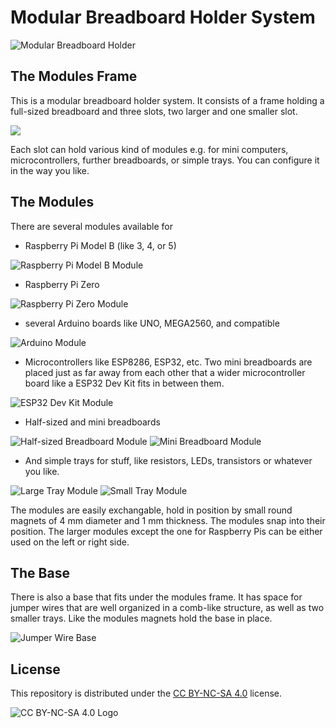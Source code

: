 # Modular Breadboard Holder System

![Modular Breadboard Holder](images/Example.png)

## The Modules Frame

This is a modular breadboard holder system. It consists of a frame holding a full-sized breadboard and three slots, two larger and one smaller slot.

![](images/Modules_Frame.png)

Each slot can hold various kind of modules e.g. for mini computers, microcontrollers, further breadboards, or simple trays. You can configure it in the way you like.

## The Modules

There are several modules available for

* Raspberry Pi Model B (like 3, 4, or 5)

![Raspberry Pi Model B Module](images/Raspberry_Pi_ModelB_Module.png)

* Raspberry Pi Zero

![Raspberry Pi Zero Module](images/Raspberry_Pi_Zero_Module.png)

* several Arduino boards like UNO, MEGA2560, and compatible

![Arduino Module](images/Arduino_Module.png)

* Microcontrollers like ESP8286, ESP32, etc. Two mini breadboards are placed just as far away from each other that a wider microcontroller board like a ESP32 Dev Kit fits in between them.

![ESP32 Dev Kit Module](images/Two_Mini_Breadboards_Module.png)

* Half-sized and mini breadboards

![Half-sized Breadboard Module](images/Half_Size_Breadboard_Module.png)
![Mini Breadboard Module](images/Mini_Breadboard_Small_Module.png)

* And simple trays for stuff, like resistors, LEDs, transistors or whatever you like.

![Large Tray Module](images/Tray_Module.png)
![Small Tray Module](images/Tray_Small_Module.png)

The modules are easily exchangable, hold in position by small round magnets of 4 mm diameter and 1 mm thickness. The modules snap into their position. The larger modules except the one for Raspberry Pis can be either used on the left or right side.

## The Base

There is also a base that fits under the modules frame. It has space for jumper wires that are well organized in a comb-like structure, as well as two smaller trays. Like the modules magnets hold the base in place.

![Jumper Wire Base](images/Jumper_Wires_Base.png)

## License

This repository is distributed under the [CC BY-NC-SA 4.0](https://creativecommons.org/licenses/by-nc-sa/4.0/) license.

![CC BY-NC-SA 4.0 Logo](https://mirrors.creativecommons.org/presskit/buttons/88x31/png/by-nc-sa.png)